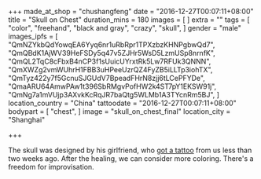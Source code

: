 +++
made_at_shop = "chushangfeng"
date = "2016-12-27T00:07:11+08:00"
title = "Skull on Chest"
duration_mins = 180
images = [
]
extra = ""
tags = [
  "color",
  "freehand",
  "black and gray",
  "crazy",
  "skull",
]
gender = "male"
images_ipfs = [
  "QmNZYkbQdYowqEA6Yyq6nr1uRbRpr1TPXzbzKHNPgbwQd7",
  "QmQBdK1AjWV39HeFSDy5q47v5ZJHr5WsD5LzmUSp8nrnfK",
  "QmQL2TqC8cFbxB4nCP3f1sUuicUYrxtRk5Lw7RFUk3QNNN",
  "QmXWZg2vmWUhrH1FBB3uHPeeUzrQZ4FyZB5iLLTp3iohTX",
  "QmTyz422y7f5GcnuSJGUdV7BpeadFHrN8zjj6tLCePFYDe",
  "QmaARU64AmwPAw1t396SbRMgvPofHW2k4ST7pY1EKSW91j",
  "QmNg7a1mVUjp3AXvkKcRqJR7baQtg5WLMb1A3TYcnRm5BJ",
]
location_country = "China"
tattoodate = "2016-12-27T00:07:11+08:00"
bodypart = [
  "chest",
]
image = "skull_on_chest_final"
location_city = "Shanghai"

+++

The skull was designed by his girlfriend, who [got a tattoo](/gogo/tattoo/rose_mondala) from us less than two weeks ago.
After the healing, we can consider more coloring. There's a freedom for improvisation.
